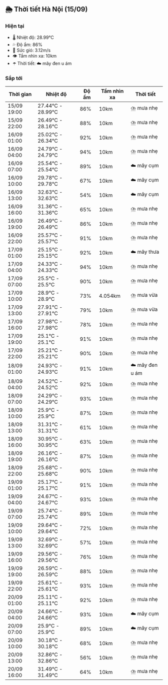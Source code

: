 ## 🌦️ Thời tiết Hà Nội (15/09)

### Hiện tại

- 🌡️ Nhiệt độ: 28.99℃
- 💦 Độ ẩm: 86%
- 💨 Sức gió: 3.12m/s
- 👁️ Tầm nhìn xa: 10km
- ☂️ Thời tiết: ☁️ mây đen u ám

### Sắp tới

| Thời gian | Nhiệt độ | Độ ẩm | Tầm nhìn xa | Thời tiết |
| --- | --- | --- | --- | --- |
| 15/09 19:00 | 27.44℃ - 28.99℃ | 86% | 10km | ⛈️ mưa nhẹ |
| 15/09 22:00 | 26.49℃ - 28.16℃ | 88% | 10km | ⛈️ mưa nhẹ |
| 16/09 01:00 | 25.02℃ - 26.34℃ | 92% | 10km | ⛈️ mưa nhẹ |
| 16/09 04:00 | 24.79℃ - 24.79℃ | 94% | 10km | ⛈️ mưa nhẹ |
| 16/09 07:00 | 25.54℃ - 25.54℃ | 89% | 10km | ☁️ mây cụm |
| 16/09 10:00 | 29.78℃ - 29.78℃ | 67% | 10km | ☁️ mây cụm |
| 16/09 13:00 | 32.63℃ - 32.63℃ | 54% | 10km | ☁️ mây cụm |
| 16/09 16:00 | 31.36℃ - 31.36℃ | 65% | 10km | ⛈️ mưa nhẹ |
| 16/09 19:00 | 26.49℃ - 26.49℃ | 86% | 10km | ⛈️ mưa nhẹ |
| 16/09 22:00 | 25.57℃ - 25.57℃ | 91% | 10km | ⛈️ mưa nhẹ |
| 17/09 01:00 | 25.15℃ - 25.15℃ | 92% | 10km | ☁️ mây thưa |
| 17/09 04:00 | 24.33℃ - 24.33℃ | 94% | 10km | ⛈️ mưa nhẹ |
| 17/09 07:00 | 25.5℃ - 25.5℃ | 90% | 10km | ⛈️ mưa nhẹ |
| 17/09 10:00 | 28.9℃ - 28.9℃ | 73% | 4.054km | ⛈️ mưa vừa |
| 17/09 13:00 | 27.91℃ - 27.91℃ | 79% | 10km | ⛈️ mưa vừa |
| 17/09 16:00 | 27.98℃ - 27.98℃ | 78% | 10km | ⛈️ mưa nhẹ |
| 17/09 19:00 | 25.1℃ - 25.1℃ | 91% | 10km | ⛈️ mưa nhẹ |
| 17/09 22:00 | 25.21℃ - 25.21℃ | 90% | 10km | ⛈️ mưa nhẹ |
| 18/09 01:00 | 24.93℃ - 24.93℃ | 91% | 10km | ☁️ mây đen u ám |
| 18/09 04:00 | 24.52℃ - 24.52℃ | 92% | 10km | ⛈️ mưa nhẹ |
| 18/09 07:00 | 24.29℃ - 24.29℃ | 93% | 10km | ⛈️ mưa nhẹ |
| 18/09 10:00 | 25.9℃ - 25.9℃ | 87% | 10km | ⛈️ mưa nhẹ |
| 18/09 13:00 | 31.31℃ - 31.31℃ | 61% | 10km | ⛈️ mưa nhẹ |
| 18/09 16:00 | 30.95℃ - 30.95℃ | 63% | 10km | ⛈️ mưa nhẹ |
| 18/09 19:00 | 26.16℃ - 26.16℃ | 87% | 10km | ⛈️ mưa nhẹ |
| 18/09 22:00 | 25.68℃ - 25.68℃ | 90% | 10km | ⛈️ mưa nhẹ |
| 19/09 01:00 | 25.17℃ - 25.17℃ | 91% | 10km | ⛈️ mưa nhẹ |
| 19/09 04:00 | 24.67℃ - 24.67℃ | 93% | 10km | ⛈️ mưa nhẹ |
| 19/09 07:00 | 25.74℃ - 25.74℃ | 89% | 10km | ⛈️ mưa nhẹ |
| 19/09 10:00 | 29.64℃ - 29.64℃ | 72% | 10km | ⛈️ mưa nhẹ |
| 19/09 13:00 | 32.69℃ - 32.69℃ | 57% | 10km | ⛈️ mưa nhẹ |
| 19/09 16:00 | 29.56℃ - 29.56℃ | 76% | 10km | ⛈️ mưa nhẹ |
| 19/09 19:00 | 26.59℃ - 26.59℃ | 88% | 10km | ⛈️ mưa nhẹ |
| 19/09 22:00 | 25.61℃ - 25.61℃ | 93% | 10km | ⛈️ mưa nhẹ |
| 20/09 01:00 | 25.11℃ - 25.11℃ | 92% | 10km | ⛈️ mưa nhẹ |
| 20/09 04:00 | 24.66℃ - 24.66℃ | 93% | 10km | ☁️ mây cụm |
| 20/09 07:00 | 25.9℃ - 25.9℃ | 89% | 10km | ☁️ mây cụm |
| 20/09 10:00 | 30.18℃ - 30.18℃ | 68% | 10km | ⛈️ mưa nhẹ |
| 20/09 13:00 | 32.86℃ - 32.86℃ | 56% | 10km | ⛈️ mưa nhẹ |
| 20/09 16:00 | 31.49℃ - 31.49℃ | 64% | 10km | ⛈️ mưa nhẹ |

